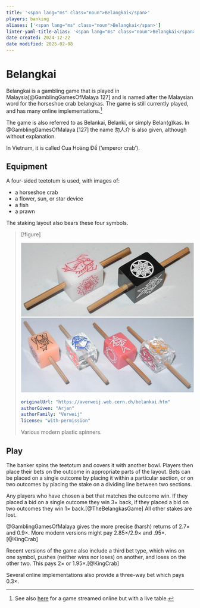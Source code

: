 ```yaml
---
title: '<span lang="ms" class="noun">Belangkai</span>'
players: banking
aliases: ['<span lang="ms" class="noun">Belangkai</span>']
linter-yaml-title-alias: '<span lang="ms" class="noun">Belangkai</span>'
date created: 2024-12-22
date modified: 2025-02-08
---
```


# <span lang="ms" class="noun">Belangkai</span>

<span lang="ms" class="noun aka">Belangkai</span> is a gambling game that is played in Malaysia[@GamblingGamesOfMalaya 127] and is named after the Malaysian word for the horseshoe crab <span lang="ms">belangkas</span>.
The game is still currently played, and has many online implementations.[^fn0]

The game is also referred to as Belankai, Belanki, or simply Belan(g)kas. In @GamblingGamesOfMalaya [127] the name <span lang="zh" class="aka">勿人介</span> is also given, although without explanation.

In Vietnam, it is called <span lang="vi" class="noun aka">Cua Hoàng Đế</span> (‘emperor crab’).

[^fn0]: See also [here](https://www.youtube.com/watch?v=pGcRlTl3GdI) for a game streamed online but with a live table.

## Equipment

A four-sided teetotum is used, with images of:

- a horseshoe crab
- a flower, sun, or star device
- a fish
- a prawn

The staking layout also bears these four symbols.

> [!figure]
>
> ![Two spinners, one white and one black, bearing the symbols of the game. The spinner is made of a long wooden dowel with a plastic rectangular prism fixed upon it halfway down.](D0623nd.jpg)
> ![Four spinners, some made of clear plastic, with identical construction.](D0625nd.jpg)
>
> ```yaml
> originalUrl: "https://averweij.web.cern.ch/belankai.htm"
> authorGiven: "Arjan"
> authorFamily: "Verweij"
> license: "with-permission"
> ```
>
> Various modern plastic spinners.


## Play

The banker spins the teetotum and covers it with another bowl. Players then place their bets on the outcome in appropriate parts of the layout. Bets can be placed on a single outcome by placing it within a particular section, or on two outcomes by placing the stake on a dividing line between two sections.

Any players who have chosen a bet that matches the outcome win. If they placed a bid on a single outcome they win 3× back, if they placed a bid on two outcomes they win 1× back.[@TheBelangkasGame] All other stakes are lost.

@GamblingGamesOfMalaya gives the more precise (harsh) returns of 2.7× and 0.9×.  More modern versions might pay 2.85×/2.9× and .95×.[@KingCrab]

Recent versions of the game also include a third bet type, which wins on one symbol, pushes (neither wins nor loses) on another, and loses on the other two.  This pays 2× or 1.95×.[@KingCrab]

Several online implementations also provide a three-way bet which pays 0.3×.
